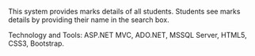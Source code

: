 This system provides marks details of all students. Students see marks details by providing their name in the search box.

Technology and Tools: ASP.NET MVC, ADO.NET, MSSQL Server, HTML5, CSS3, Bootstrap. 
